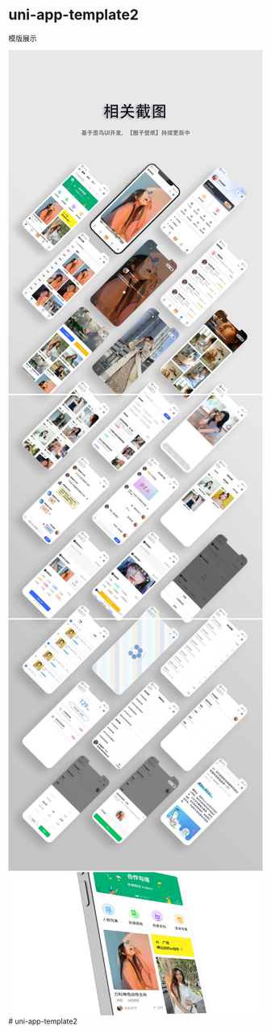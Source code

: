 # uni-app-template2

模版展示

![](d7857c90-973f-11ed-9c1e-f92e2b8906bc_0.jpeg)
![](d7857c90-973f-11ed-9c1e-f92e2b8906bc_1.jpeg)
![](d7857c90-973f-11ed-9c1e-f92e2b8906bc_2.jpeg)
![](image-content.gif)# uni-app-template2

